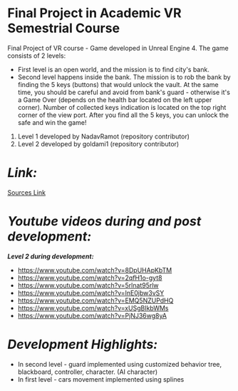 # Final Project in Academic VR Semestrial Course
Final Project of VR course - Game developed in Unreal Engine 4.
The game consists of 2 levels:
* First level is an open world, and the mission is to find city's bank.
* Second level happens inside the bank. The mission is to rob the bank by finding the 5 keys (buttons) that would unlock the vault. At the same time, you should be careful and avoid from bank's guard - otherwise it's a Game Over (depends on the health bar located on the left upper corner). Number of collected keys indication is located on the top right corner of the view port. After you find all the 5 keys, you can unlock the safe and win the game!


1. Level 1 developed by NadavRamot (repository contributor)
2. Level 2 developed by goldami1 (repository contributor)

_*Link:*_
========================
[Sources Link](https://mailmtaac-my.sharepoint.com/personal/amigo_mta_ac_il/_layouts/15/guestaccess.aspx?folderid=080d2d29f98614909aef6322ac9cf1fd0&authkey=ATpEhY0Jl8S5PeNIIxPLQ_w&e=tDi7uX)

_*Youtube videos during and post development:*_
===============================================
**_Level 2 during development:_**
* https://www.youtube.com/watch?v=8DpUHApKbTM
* https://www.youtube.com/watch?v=2qfH1o-gyt8
* https://www.youtube.com/watch?v=5rlnat95rlw
* https://www.youtube.com/watch?v=InE0jbw3vSY
* https://www.youtube.com/watch?v=EMQ5NZUPdHQ
* https://www.youtube.com/watch?v=xUSgBIkbWMs
* https://www.youtube.com/watch?v=PjNJ36wg8yA

_*Development Highlights:*_
===========================
* In second level - guard implemented using customized behavior tree, blackboard, controller, character. (AI character)
* In first level - cars movement implemented using splines
